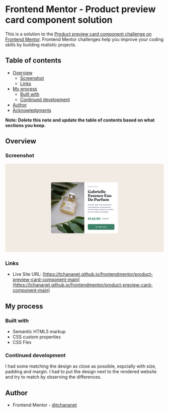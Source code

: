 # Frontend Mentor - Product preview card component solution

This is a solution to the [Product preview card component challenge on Frontend Mentor](https://www.frontendmentor.io/challenges/product-preview-card-component-GO7UmttRfa). Frontend Mentor challenges help you improve your coding skills by building realistic projects. 

## Table of contents

- [Overview](#overview)
  - [Screenshot](#screenshot)
  - [Links](#links)
- [My process](#my-process)
  - [Built with](#built-with) 
  - [Continued development](#continued-development) 
- [Author](#author)
- [Acknowledgments](#acknowledgments)

**Note: Delete this note and update the table of contents based on what sections you keep.**

## Overview

### Screenshot

![](screenshot.png)

### Links

- Live Site URL: [https://tchananet.github.io/frontendmentor/product-preview-card-component-main](https://tchananet.github.io/frontendmentor/product-preview-card-component-main)

## My process

### Built with

- Semantic HTML5 markup
- CSS custom properties
- CSS Flex

### Continued development

I had some matching the design as close as possible, espcially with size, padding and margin.
I had to put the design next to the rendered website and try to match by observing the differences. 

## Author

<!-- - Website - [Add your name here](https://www.your-site.com) -->

- Frontend Mentor - [@tchananet](https://www.frontendmentor.io/profile/tchananet)
<!-- - Twitter - [@yourusername](https://www.twitter.com/yourusername) -->
